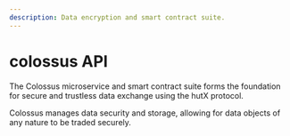 ```yaml
---
description: Data encryption and smart contract suite.
---
```


# colossus API

The Colossus microservice and smart contract suite forms the foundation for secure and trustless data exchange using the hutX protocol.

Colossus manages data security and storage, allowing for data objects of any nature to be traded securely.

